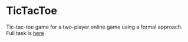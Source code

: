 # TicTacToe
Tic-tac-toe game for a two-player online game using a formal approach. Full task is [here](https://github.com/TheRedHotHabanero/TicTacToe/blob/main/task.pdf)